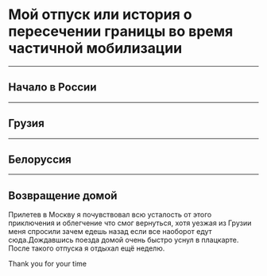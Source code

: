# Мой отпуск или история о пересечении границы во время частичной мобилизации

___
## Начало в **России**

___
## **Грузия**

___
## **Белоруссия**

___
## Возвращение **домой**

Прилетев в Москву я почувствовал всю усталость от этого приключения и облегчение что смог вернуться, хотя уезжая из Грузии меня спросили зачем едешь назад если все наоборот едут сюда.Дождавшись поезда домой очень быстро уснул в плацкарте. После такого отпуска я отдыхал ещё неделю.

Thank you for your time